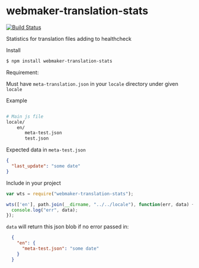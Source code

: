 webmaker-translation-stats
==========================

[![Build Status](https://travis-ci.org/mozilla/webmaker-translation-stats.svg)](https://travis-ci.org/mozilla/webmaker-translation-stats)

Statistics for translation files adding to healthcheck

Install
``` bash
$ npm install webmaker-translation-stats
```

Requirement:

Must have `meta-translation.json` in your `locale` directory under given `locale`

Example

```bash

# Main js file
locale/
    en/
       meta-test.json
       test.json
```

Expected data in `meta-test.json`

``` json
{
  "last_update": "some date"
}
```

Include in your project

``` javascript
var wts = require("webmaker-translation-stats");

wts(['en'], path.join(__dirname, "../../locale"), function(err, data) {
  console.log("err", data);
});
```

`data` will return this json blob if no error passed in:

``` json
  {
    "en": {
      "meta-test.json": "some date"
    }
  }
```
